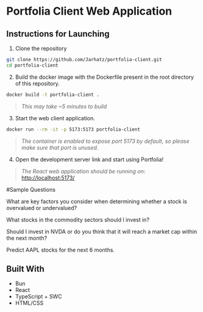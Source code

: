 # Portfolia Client Web Application

## Instructions for Launching

1. Clone the repository
```bash
git clone https://github.com/Jarhatz/portfolia-client.git
cd portfolia-client
```   

2. Build the docker image with the Dockerfile present in the root directory of this repository.
```bash
docker build -t portfolia-client .
```
> _This may take ~5 minutes to build_

3. Start the web client application.
```bash
docker run --rm -it -p 5173:5173 portfolia-client
```
> _The container is enabled to expose port 5173 by default, so please make sure that port is unused._

4. Open the development server link and start using Portfolia!
> _The React web application should be running on:_ [http://localhost:5173/](http://localhost:5173/)

#Sample Questions

What are key factors you consider when determining whether a stock is overvalued or undervalued?

What stocks in the commodity sectors should I invest in?

Should I invest in NVDA or do you think that it will reach a market cap within the next month?

Predict AAPL stocks for the next 6 months.

## Built With
- Bun
- React
- TypeScript + SWC
- HTML/CSS
